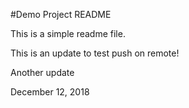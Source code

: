 #Demo Project README

This is a simple readme file.

This is an update to test push on remote!

Another update

December 12, 2018
